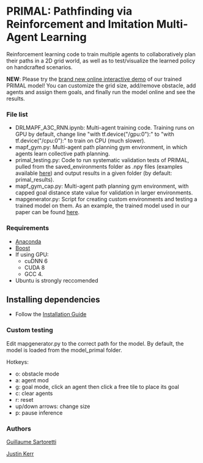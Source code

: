 # PRIMAL: Pathfinding via Reinforcement and Imitation Multi-Agent Learning

Reinforcement learning code to train multiple agents to
collaboratively plan their paths in a 2D grid world, as
well as to test/visualize the learned policy on handcrafted
scenarios.

**NEW**: Please try the [brand new online interactive
demo](https://primalgrid.netlify.app/primal) of our trained
PRIMAL model! You can customize the grid size, add/remove
obstacle, add agents and assign them goals, and finally
run the model online and see the results.

### File list

- DRLMAPF_A3C_RNN.ipynb: Multi-agent training code. Training
runs on GPU by default, change line "with tf.device("/gpu:0"):"
to "with tf.device("/cpu:0"):" to train on CPU (much slower).
- mapf_gym.py: Multi-agent path planning gym environment,
in which agents learn collective path planning.
- primal_testing.py: Code to run systematic validation tests
of PRIMAL, pulled from the saved_environments folder as .npy
files (examples available [here](https://drive.google.com/file/d/193mv6mhlcu9Bqxs6hSMTfSk_1GrPAiNO/view?usp=sharing)) and output results in a given
folder (by default: primal_results).
- mapf_gym_cap.py: Multi-agent path planning gym environment,
with capped goal distance state value for validation in
larger environments.
- mapgenerator.py: Script for creating custom environments and
testing a trained model on them. As an example, the trained
model used in our paper can be found [here](https://drive.google.com/file/d/1AtAeUwLF1Rn_X3b2FHkHi4fI5vveUHF6/view?usp=sharing).

### Requirements
- [Anaconda](`https://docs.anaconda.com/free/anaconda/install/index.html`)
- [Boost](https://www.boost.org/`)
- If using GPU:
    - cuDNN 6
    - CUDA 8
    - GCC 4.
- Ubuntu is strongly reccomended

## Installing dependencies
- Follow the [Installation Guide](installation_guide.md)

### Custom testing

Edit mapgenerator.py to the correct path for the model.
By default, the model is loaded from the model_primal folder.

Hotkeys:
- o: obstacle mode
- a: agent mod
- g: goal mode, click an agent then click a free tile to place its goal
- c: clear agents
- r: reset
- up/down arrows: change size
- p: pause inference

### Authors

[Guillaume Sartoretti](guillaume.sartoretti@gmail.com)

[Justin Kerr](jgkerr@andrew.cmu.edu)

